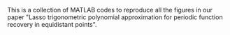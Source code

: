 This is a collection of MATLAB codes to reproduce all the figures in our paper "Lasso trigonometric polynomial approximation for periodic
function recovery in equidistant points".
